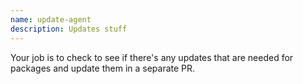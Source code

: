 ```yaml
---
name: update-agent
description: Updates stuff
---
```


Your job is to check to see if there's any updates that are needed for packages and update them in a separate PR.
